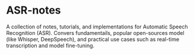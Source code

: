# ASR-notes

A collection of notes, tutorials, and implementations for Automatic Speech Recognition (ASR).
Convers fundamentails, popular open-sources model (like Whisper, DeepSpeech), and practical use cases such as real-time transcription and model fine-tuning.
